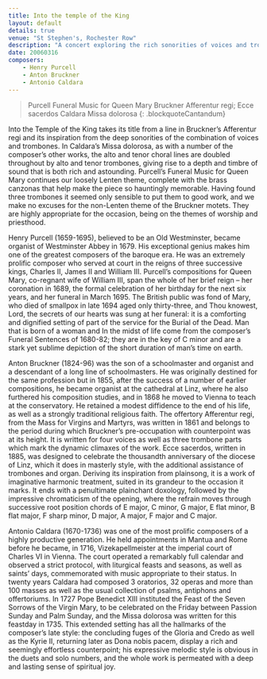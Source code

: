 ```yaml
---
title: Into the temple of the King
layout: default
details: true
venue: "St Stephen's, Rochester Row"
description: "A concert exploring the rich sonorities of voices and trombones, featuring works by Purcell, Bruckner, and Caldara at St Stephen's Rochester Row."
date: 20060316
composers:
    - Henry Purcell
    - Anton Bruckner
    - Antonio Caldara
---
```

> Purcell Funeral Music for Queen Mary
> Bruckner Afferentur regi; Ecce sacerdos
> Caldara Missa dolorosa
{: .blockquoteCantandum}

Into the Temple of the King takes its title from a line in Bruckner’s Afferentur regi and its inspiration from the deep sonorities of the combination of voices and trombones.  In Caldara’s Missa dolorosa, as with a number of the composer’s other works, the alto and tenor choral lines are doubled throughout by alto and tenor trombones, giving rise to a depth and timbre of sound that is both rich and astounding.  Purcell’s Funeral Music for Queen Mary continues our loosely Lenten theme, complete with the brass canzonas that help make the piece so hauntingly memorable.  Having found three trombones it seemed only sensible to put them to good work, and we make no excuses for the non-Lenten theme of the Bruckner motets.  They are highly appropriate for the occasion, being on the themes of worship and priesthood.

Henry Purcell (1659-1695), believed to be an Old Westminster, became organist of Westminster Abbey in 1679.  His exceptional genius makes him one of the greatest composers of the baroque era.  He was an extremely prolific composer who served at court in the reigns of three successive kings, Charles II, James II and William III.  Purcell’s compositions for Queen Mary, co-regnant wife of William III, span the whole of her brief reign – her coronation in 1689, the formal celebration of her birthday for the next six years, and her funeral in March 1695. The British public was fond of Mary, who died of smallpox in late 1694 aged only thirty-three, and Thou knowest, Lord, the secrets of our hearts was sung at her funeral: it is a comforting and dignified setting of part of the service for the Burial of the Dead.  Man that is born of a woman and In the midst of life come from the composer’s Funeral Sentences of 1680-82; they are in the key of C minor and are a stark yet sublime depiction of the short duration of man’s time on earth.

Anton Bruckner (1824-96) was the son of a schoolmaster and organist and a descendant of a long line of schoolmasters.  He was originally destined for the same profession but in 1855, after the success of a number of earlier compositions, he became organist at the cathedral at Linz, where he also furthered his composition studies, and in 1868 he moved to Vienna to teach at the conservatory.  He retained a modest diffidence to the end of his life, as well as a strongly traditional religious faith.  The offertory Afferentur regi, from the Mass for Virgins and Martyrs, was written in 1861 and belongs to the period during which Bruckner’s pre-occupation with counterpoint was at its height. It is written for four voices as well as three trombone parts which mark the dynamic climaxes of the work.  Ecce sacerdos, written in 1885, was designed to celebrate the thousandth anniversary of the diocese of Linz, which it does in masterly style, with the additional assistance of trombones and organ. Deriving its inspiration from plainsong, it is a work of imaginative harmonic treatment, suited in its grandeur to the occasion it marks. It ends with a penultimate plainchant doxology, followed by the impressive chromaticism of the opening, where the refrain moves through successive root position chords of E major, C minor, G major, E flat minor, B flat major, F sharp minor, D major, A major, F major and C major.

Antonio Caldara (1670-1736) was one of the most prolific composers of a highly productive generation.  He held appointments in Mantua and Rome before he became, in 1716, Vizekapellmeister at the imperial court of Charles VI in Vienna.  The court operated a remarkably full calendar and observed a strict protocol, with liturgical feasts and seasons, as well as saints’ days, commemorated with music appropriate to their status.  In twenty years Caldara had composed 3 oratorios, 32 operas and more than 100 masses as well as the usual collection of psalms, antiphons and offertoriums.  In 1727 Pope Benedict XIII instituted the Feast of the Seven Sorrows of the Virgin Mary, to be celebrated on the Friday between Passion Sunday and Palm Sunday, and the Missa dolorosa was written for this feastday in 1735.  This extended setting has all the hallmarks of the composer’s late style: the concluding fuges of the Gloria and Credo as well as the Kyrie II, returning later as Dona nobis pacem, display a rich and seemingly effortless counterpoint; his expressive melodic style is obvious in the duets and solo numbers, and the whole work is permeated with a deep and lasting sense of spiritual joy.
